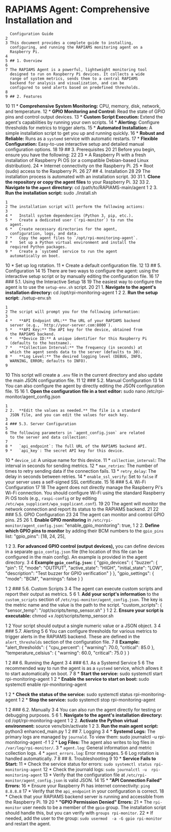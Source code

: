 # RAPIAMS Agent: Comprehensive Installation and 
      Configuration Guide
    2 
    3 This document provides a complete guide to installing, 
      configuring, and running the RAPIAMS monitoring agent on a 
      Raspberry Pi.
    4 
    5 ## 1. Overview
    6 
    7 The RAPIAMS Agent is a powerful, lightweight monitoring tool
      designed to run on Raspberry Pi devices. It collects a wide 
      range of system metrics, sends them to a central RAPIAMS 
      backend for analysis and visualization, and can be 
      configured to send alerts based on predefined thresholds.
    8 
    9 ## 2. Features
   10 
   11 *   **Comprehensive System Monitoring:** CPU, memory, disk, 
      network, and temperature.
   12 *   **GPIO Monitoring and Control:** Read the state of GPIO 
      pins and control output devices.
   13 *   **Custom Script Execution:** Extend the agent's 
      capabilities by running your own scripts.
   14 *   **Alerting:** Configure thresholds for metrics to 
      trigger alerts.
   15 *   **Automated Installation:** A simple installation script
      to get you up and running quickly.
   16 *   **Robust and Reliable:** Runs as a `systemd` service 
      with automatic restarts.
   17 *   **Flexible Configuration:** Easy-to-use interactive 
      setup and detailed manual configuration options.
   18 
   19 ## 3. Prerequisites
   20 
   21 Before you begin, ensure you have the following:
   22 
   23 *   A Raspberry Pi with a fresh installation of Raspberry Pi
      OS (or a compatible Debian-based Linux distribution).
   24 *   Internet connectivity on the Raspberry Pi.
   25 *   Root (sudo) access to the Raspberry Pi.
   26 
   27 ## 4. Installation
   28 
   29 The installation process is automated with an installation 
      script.
   30 
   31 1.  **Clone the repository or copy the agent files** to your
      Raspberry Pi.
   32 
   33 2.  **Navigate to the `agent` directory:**
      cd /path/to/RAPIAMS-main/agent
   1 
   2 3.  **Run the installation script:**
      sudo ./install.sh

    1 
    2 The installation script will perform the following actions:
    3 
    4 *   Install system dependencies (Python 3, pip, etc.).
    5 *   Create a dedicated user (`rpi-monitor`) to run the 
      agent.
    6 *   Create necessary directories for the agent, 
      configuration, logs, and data.
    7 *   Copy the agent files to `/opt/rpi-monitoring-agent`.
    8 *   Set up a Python virtual environment and install the 
      required Python packages.
    9 *   Create a `systemd` service to run the agent 
      automatically on boot.
   10 *   Set up log rotation.
   11 *   Create a default configuration file.
   12 
   13 ## 5. Configuration
   14 
   15 There are two ways to configure the agent: using the 
      interactive setup script or by manually editing the 
      configuration file.
   16 
   17 ### 5.1. Using the Interactive Setup
   18 
   19 The easiest way to configure the agent is to use the 
      `setup-env.sh` script.
   20 
   21 1.  **Navigate to the agent's installation directory:**
      cd /opt/rpi-monitoring-agent
   1 
   2 2.  **Run the setup script:**
      ./setup-env.sh

    1 
    2 The script will prompt you for the following information:
    3 
    4 *   **API Endpoint URL:** The URL of your RAPIAMS backend 
      server (e.g., `http://your-server.com:8000`).
    5 *   **API Key:** The API key for the device, obtained from 
      the RAPIAMS backend.
    6 *   **Device ID:** A unique identifier for this Raspberry Pi
      (defaults to the hostname).
    7 *   **Collection Interval:** The frequency (in seconds) at 
      which the agent sends data to the server (defaults to 30).
    8 *   **Log Level:** The desired logging level (DEBUG, INFO, 
      WARNING, ERROR; defaults to INFO).
    9 
   10 This script will create a `.env` file in the current 
      directory and also update the main JSON configuration file.
   11 
   12 ### 5.2. Manual Configuration
   13 
   14 You can also configure the agent by directly editing the 
      JSON configuration file.
   15 
   16 1.  **Open the configuration file in a text editor:**
      sudo nano /etc/rpi-monitor/agent_config.json

    1 
    2 2.  **Edit the values as needed.** The file is a standard 
      JSON file, and you can edit the values for each key.
    3 
    4 ### 5.3. Server Configuration
    5 
    6 The following parameters in `agent_config.json` are related 
      to the server and data collection:
    7 
    8 *   `api_endpoint`: The full URL of the RAPIAMS backend API.
    9 *   `api_key`: The secret API key for this device.
   10 *   `device_id`: A unique name for this device.
   11 *   `collection_interval`: The interval in seconds for 
      sending metrics.
   12 *   `max_retries`: The number of times to retry sending data
      if the connection fails.
   13 *   `retry_delay`: The delay in seconds between retries.
   14 *   `enable_ssl_verify`: Set to `false` if your server uses 
      a self-signed SSL certificate.
   15 
   16 ### 5.4. Wi-Fi Configuration
   17 
   18 The agent does not directly manage the Raspberry Pi's Wi-Fi 
      connection. You should configure Wi-Fi using the standard 
      Raspberry Pi OS tools (e.g., `raspi-config` or by editing 
      `/etc/wpa_supplicant/wpa_supplicant.conf`).
   19 
   20 The agent will monitor the network connection and report its
      status to the RAPIAMS backend.
   21 
   22 ### 5.5. GPIO Configuration
   23 
   24 The agent can monitor and control GPIO pins.
   25 
   26 1.  **Enable GPIO monitoring** in 
      `/etc/rpi-monitor/agent_config.json`:
      "enable_gpio_monitoring": true,
   1 
   2 2.  **Define which GPIO pins to monitor** by adding their BCM
     numbers to the `gpio_pins` list:
      "gpio_pins": [18, 24, 25],

   1 
   2 3.  **For advanced GPIO control (output devices),** you can 
     define devices in a separate `gpio_config.json` file (the 
     location of this file can be configured in the main config). 
     An example is provided in the agent directory.
   3 
   4     **Example `gpio_config.json`:**
      {
        "gpio_devices": {
          "buzzer": {
            "pin": 17,
            "mode": "OUTPUT",
            "active_state": "HIGH",
            "initial_state": "LOW",
            "description": "Test buzzer for GPIO verification"
          }
        },
        "gpio_settings": {
          "mode": "BCM",
          "warnings": false
        }
      }

   1 
   2 ### 5.6. Custom Scripts
   3 
   4 The agent can execute custom scripts and report their output 
     as metrics.
   5 
   6 1.  **Add your script's information** to the `custom_scripts`
     section of `/etc/rpi-monitor/agent_config.json`. The key is 
     the metric name and the value is the path to the script.
      "custom_scripts": {
        "sensor_temp": "/opt/scripts/temp_sensor.sh"
      }
   1 
   2 2.  **Ensure your script is executable:**
      chmod +x /opt/scripts/temp_sensor.sh

   1 
   2 Your script should output a single numeric value or a JSON 
     object.
   3 
   4 ### 5.7. Alerting
   5 
   6 You can configure thresholds for various metrics to trigger 
     alerts in the RAPIAMS backend. These are defined in the 
     `alert_thresholds` section of the configuration file.
   7 
   8 **Example:**
  "alert_thresholds": {
    "cpu_percent": {
      "warning": 70.0,
      "critical": 85.0
    },
    "temperature_celsius": {
      "warning": 60.0,
      "critical": 75.0
    }
  }

   1 
   2 ## 6. Running the Agent
   3 
   4 ### 6.1. As a Systemd Service
   5 
   6 The recommended way to run the agent is as a `systemd` 
     service, which allows it to start automatically on boot.
   7 
   8 *   **Start the service:**
      sudo systemctl start rpi-monitoring-agent
   1 
   2 *   **Enable the service to start on boot:**
      sudo systemctl enable rpi-monitoring-agent

   1 
   2 *   **Check the status of the service:**
      sudo systemctl status rpi-monitoring-agent
   1 
   2 *   **Stop the service:**
      sudo systemctl stop rpi-monitoring-agent

   1 
   2 ### 6.2. Manually
   3 
   4 You can also run the agent directly for testing or debugging 
     purposes.
   5 
   6 1.  **Navigate to the agent's installation directory:**
      cd /opt/rpi-monitoring-agent
   1 
   2 2.  **Activate the Python virtual environment:**
      source venv/bin/activate
   1 
   2 3.  **Run the main agent script:**
      python3 enhanced_main.py
   1 
   2 ## 7. Logging
   3 
   4 *   **Systemd Logs:** The primary logs are managed by 
     `journald`. To view them:
      sudo journalctl -u rpi-monitoring-agent -f
    1 
    2 *   **Log Files:** The agent also writes to log files in 
      `/var/log/rpi-monitor/`.
    3     *   `agent.log`: General information and metric 
      collection logs.
    4     *   `agent_errors.log`: Error messages.
    5 
    6 Log rotation is handled automatically.
    7 
    8 ## 8. Troubleshooting
    9 
   10 *   **Service Fails to Start:**
   11     *   Check the service status for errors: `sudo systemctl
      status rpi-monitoring-agent`
   12     *   Check the journald logs: `sudo journalctl -u 
      rpi-monitoring-agent`
   13     *   Verify that the configuration file at 
      `/etc/rpi-monitor/agent_config.json` is valid JSON.
   14 
   15 *   **"API Connection Failed" Errors:**
   16     *   Ensure your Raspberry Pi has internet connectivity: 
      `ping 8.8.8.8`
   17     *   Verify that the `api_endpoint` in your configuration
      is correct.
   18     *   Check that your RAPIAMS backend server is running 
      and accessible from the Raspberry Pi.
   19 
   20 *   **"GPIO Permission Denied" Errors:**
   21     *   The `rpi-monitor` user needs to be a member of the 
      `gpio` group. The installation script should handle this, 
      but you can verify with `groups rpi-monitor`.
   22     *   If needed, add the user to the group: `sudo usermod 
      -a -G gpio rpi-monitor` and restart the agent.

